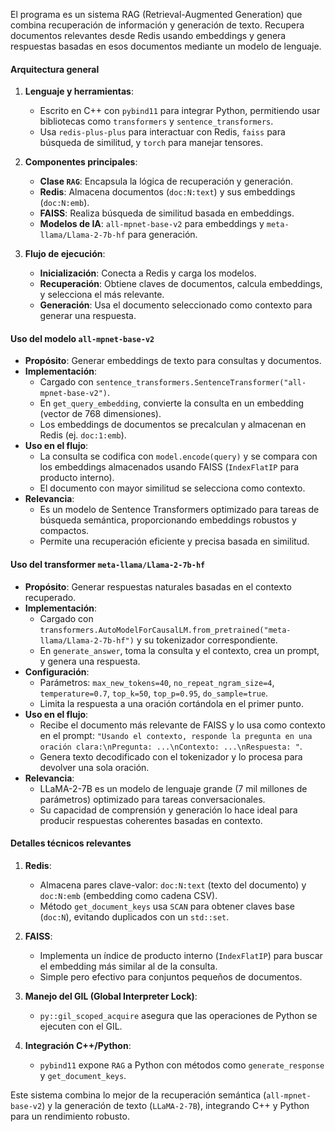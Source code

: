 
El programa es un sistema RAG (Retrieval-Augmented Generation) que combina recuperación de información y generación de texto. Recupera documentos relevantes desde Redis usando embeddings y genera respuestas basadas en esos documentos mediante un modelo de lenguaje.

#### Arquitectura general
1. **Lenguaje y herramientas**:
   - Escrito en C++ con `pybind11` para integrar Python, permitiendo usar bibliotecas como `transformers` y `sentence_transformers`.
   - Usa `redis-plus-plus` para interactuar con Redis, `faiss` para búsqueda de similitud, y `torch` para manejar tensores.

2. **Componentes principales**:
   - **Clase `RAG`**: Encapsula la lógica de recuperación y generación.
   - **Redis**: Almacena documentos (`doc:N:text`) y sus embeddings (`doc:N:emb`).
   - **FAISS**: Realiza búsqueda de similitud basada en embeddings.
   - **Modelos de IA**: `all-mpnet-base-v2` para embeddings y `meta-llama/Llama-2-7b-hf` para generación.

3. **Flujo de ejecución**:
   - **Inicialización**: Conecta a Redis y carga los modelos.
   - **Recuperación**: Obtiene claves de documentos, calcula embeddings, y selecciona el más relevante.
   - **Generación**: Usa el documento seleccionado como contexto para generar una respuesta.

#### Uso del modelo `all-mpnet-base-v2`
- **Propósito**: Generar embeddings de texto para consultas y documentos.
- **Implementación**:
  - Cargado con `sentence_transformers.SentenceTransformer("all-mpnet-base-v2")`.
  - En `get_query_embedding`, convierte la consulta en un embedding (vector de 768 dimensiones).
  - Los embeddings de documentos se precalculan y almacenan en Redis (ej. `doc:1:emb`).
- **Uso en el flujo**:
  - La consulta se codifica con `model.encode(query)` y se compara con los embeddings almacenados usando FAISS (`IndexFlatIP` para producto interno).
  - El documento con mayor similitud se selecciona como contexto.
- **Relevancia**:
  - Es un modelo de Sentence Transformers optimizado para tareas de búsqueda semántica, proporcionando embeddings robustos y compactos.
  - Permite una recuperación eficiente y precisa basada en similitud.

#### Uso del transformer `meta-llama/Llama-2-7b-hf`
- **Propósito**: Generar respuestas naturales basadas en el contexto recuperado.
- **Implementación**:
  - Cargado con `transformers.AutoModelForCausalLM.from_pretrained("meta-llama/Llama-2-7b-hf")` y su tokenizador correspondiente.
  - En `generate_answer`, toma la consulta y el contexto, crea un prompt, y genera una respuesta.
- **Configuración**:
  - Parámetros: `max_new_tokens=40`, `no_repeat_ngram_size=4`, `temperature=0.7`, `top_k=50`, `top_p=0.95`, `do_sample=true`.
  - Limita la respuesta a una oración cortándola en el primer punto.
- **Uso en el flujo**:
  - Recibe el documento más relevante de FAISS y lo usa como contexto en el prompt: `"Usando el contexto, responde la pregunta en una oración clara:\nPregunta: ...\nContexto: ...\nRespuesta: "`.
  - Genera texto decodificado con el tokenizador y lo procesa para devolver una sola oración.
- **Relevancia**:
  - LLaMA-2-7B es un modelo de lenguaje grande (7 mil millones de parámetros) optimizado para tareas conversacionales.
  - Su capacidad de comprensión y generación lo hace ideal para producir respuestas coherentes basadas en contexto.

#### Detalles técnicos relevantes
1. **Redis**:
   - Almacena pares clave-valor: `doc:N:text` (texto del documento) y `doc:N:emb` (embedding como cadena CSV).
   - Método `get_document_keys` usa `SCAN` para obtener claves base (`doc:N`), evitando duplicados con un `std::set`.

2. **FAISS**:
   - Implementa un índice de producto interno (`IndexFlatIP`) para buscar el embedding más similar al de la consulta.
   - Simple pero efectivo para conjuntos pequeños de documentos.

3. **Manejo del GIL (Global Interpreter Lock)**:
   - `py::gil_scoped_acquire` asegura que las operaciones de Python se ejecuten con el GIL.

4. **Integración C++/Python**:
   - `pybind11` expone `RAG` a Python con métodos como `generate_response` y `get_document_keys`.

Este sistema combina lo mejor de la recuperación semántica (`all-mpnet-base-v2`) y la generación de texto (`LLaMA-2-7B`), integrando C++ y Python para un rendimiento robusto.
